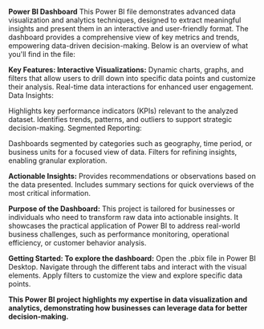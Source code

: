 **Power BI Dashboard**
This Power BI file demonstrates advanced data visualization and analytics techniques, designed to extract meaningful insights and present them in an interactive and user-friendly format. The dashboard provides a comprehensive view of key metrics and trends, empowering data-driven decision-making. Below is an overview of what you'll find in the file:

**Key Features:
Interactive Visualizations:**
Dynamic charts, graphs, and filters that allow users to drill down into specific data points and customize their analysis.
Real-time data interactions for enhanced user engagement.
Data Insights:

Highlights key performance indicators (KPIs) relevant to the analyzed dataset.
Identifies trends, patterns, and outliers to support strategic decision-making.
Segmented Reporting:

Dashboards segmented by categories such as geography, time period, or business units for a focused view of data.
Filters for refining insights, enabling granular exploration.

**Actionable Insights:**
Provides recommendations or observations based on the data presented.
Includes summary sections for quick overviews of the most critical information.

**Purpose of the Dashboard:**
This project is tailored for businesses or individuals who need to transform raw data into actionable insights. It showcases the practical application of Power BI to address real-world business challenges, such as performance monitoring, operational efficiency, or customer behavior analysis.

**Getting Started:
To explore the dashboard:**
Open the .pbix file in Power BI Desktop.
Navigate through the different tabs and interact with the visual elements.
Apply filters to customize the view and explore specific data points.

**This Power BI project highlights my expertise in data visualization and analytics, demonstrating how businesses can leverage data for better decision-making.**
